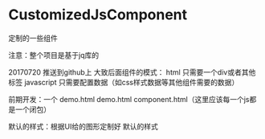 # CustomizedJsComponent
定制的一些组件

注意：整个项目是基于jq库的 

20170720
推送到github上
大致后面组件的模式：
html  只需要一个div或者其他标签
javascript  只需要配置数据（如css样式数据等其他组件需要的数据）

前期开发：一个 demo.html  demo.html  component.html（这里应该每一个js都是一个闭包）   

默认的样式：根据UI给的图形定制好   默认的样式